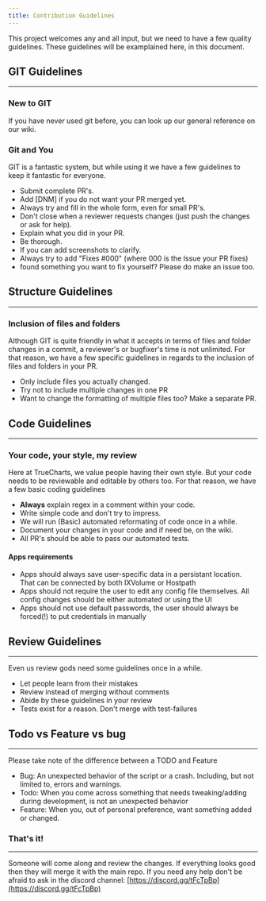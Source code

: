 ```yaml
---
title: Contribution Guidelines
---
```


This project welcomes any and all input, but we need to have a few quality guidelines. These guidelines will be examplained here, in this document.

## GIT Guidelines

---

### New to GIT

If you have never used git before, you can look up our general reference on our wiki.

### Git and You

GIT is a fantastic system, but while using it we have a few guidelines to keep it fantastic for everyone.

- Submit complete PR's.
- Add [DNM] if you do not want your PR merged yet.
- Always try and fill in the whole form, even for small PR's.
- Don't close when a reviewer requests changes (just push the changes or ask for help).
- Explain what you did in your PR.
- Be thorough.
- If you can add screenshots to clarify.
- Always try to add "Fixes #000" (where 000 is the Issue your PR fixes)
- found something you want to fix yourself? Please do make an issue too.

## Structure Guidelines

---

### Inclusion of files and folders

Although GIT is quite friendly in what it accepts in terms of files and folder changes in a commit, a reviewer's or bugfixer's time is not unlimited. For that reason, we have a few specific guidelines in regards to the inclusion of files and folders in your PR.

- Only include files you actually changed.
- Try not to include multiple changes in one PR
- Want to change the formatting of multiple files too? Make a separate PR.

## Code Guidelines

---

### Your code, your style, my review

Here at TrueCharts, we value people having their own style. But your code needs to be reviewable and editable by others too. For that reason, we have a few basic coding guidelines

- **Always** explain regex in a comment within your code.
- Write simple code and don't try to impress.
- We will run (Basic) automated reformating of code once in a while.
- Document your changes in your code and if need be, on the wiki.
- All PR's should be able to pass our automated tests.

#### Apps requirements

- Apps should always save user-specific data in a persistant location. That can be connected by both IXVolume or Hostpath
- Apps should not require the user to edit any config file themselves. All config changes should be either automated or using the UI
- Apps should not use default passwords, the user should always be forced(!) to put credentials in manually

## Review Guidelines

---

Even us review gods need some guidelines once in a while.

- Let people learn from their mistakes
- Review instead of merging without comments
- Abide by these guidelines in your review
- Tests exist for a reason. Don't merge with test-failures

## Todo vs Feature vs bug

---

Please take note of the difference between a TODO and Feature

- Bug: An unexpected behavior of the script or a crash. Including, but not limited to, errors and warnings.
- Todo: When you come across something that needs tweaking/adding during development, is not an unexpected behavior
- Feature: When you, out of personal preference, want something added or changed.

### That's it!

---

Someone will come along and review the changes. If everything looks good then they will merge it with the main repo. If you need any help don't be afraid to ask in the discord channel: [https://discord.gg/tFcTpBp](https://discord.gg/tFcTpBp)
